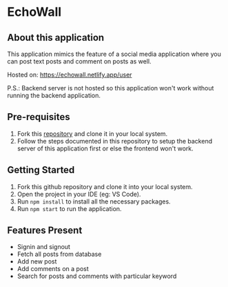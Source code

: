 # EchoWall

## About this application

This application mimics the feature of a social media application where you can post text posts and comment on posts as well.

Hosted on: <https://echowall.netlify.app/user>

P.S.: Backend server is not hosted so this application won't work without running the backend application.

## Pre-requisites

1. Fork this [repository](https://github.com/adityajaiswal094/Kennect_Assignment_Backend) and clone it in your local system.
2. Follow the steps documented in this repository to setup the backend server of this application first or else the frontend won't work.

## Getting Started

1. Fork this github repository and clone it into your local system.
2. Open the project in your IDE (eg: VS Code).
3. Run `npm install` to install all the necessary packages.
4. Run `npm start` to run the application.

## Features Present

- Signin and signout
- Fetch all posts from database
- Add new post
- Add comments on a post
- Search for posts and comments with particular keyword
